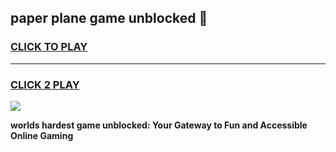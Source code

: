 
## paper plane game unblocked 👋
<h3>
<a href="https://premium.freeplayer.one?title=paper_plane_game_unblocked&ref=13F">CLICK TO PLAY</a></h3>
<hr>

<h3>
<a href="https://premium.freeplayer.one?title=paper_plane_game_unblocked&ref=13F">CLICK 2 PLAY</a>
  
</h3>

<a href="https://premium.freeplayer.one?title=paper_plane_game_unblocked&ref=12F/"><img src="https://clearcache.store/games.png"></a>


**worlds hardest game unblocked: Your Gateway to Fun and Accessible Online Gaming**
